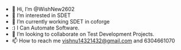 - 👋 Hi, I’m @WishNew2602
- 👀 I’m interested in SDET
- 🌱 I’m currently working SDET in coforge
- :) I Can Automate Software.
- 💞️ I’m looking to collaborate on Test Development Projects.
- 📫 How to reach me vishnu14321432@gmail.com and 6304661070

<!---
WishNew2602/WishNew2602 is a ✨ special ✨ repository because its `README.md` (this file) appears on your GitHub profile.
You can click the Preview link to take a look at your changes.
--->
